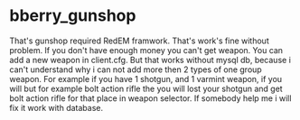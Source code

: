 # bberry_gunshop
That's gunshop required RedEM framwork. That's work's fine without problem. If you don't have enough money you can't get weapon. You can add a new weapon in client.cfg. But that works without mysql db, because i can't understand why i can not add more then 2 types of one group weapon. For example if you have 1 shotgun, and 1 varmint weapon, if you will but for example bolt action rifle the you will lost your shotgun and get bolt action rifle for that place in weapon selector. If somebody help me i will fix it work with database.
